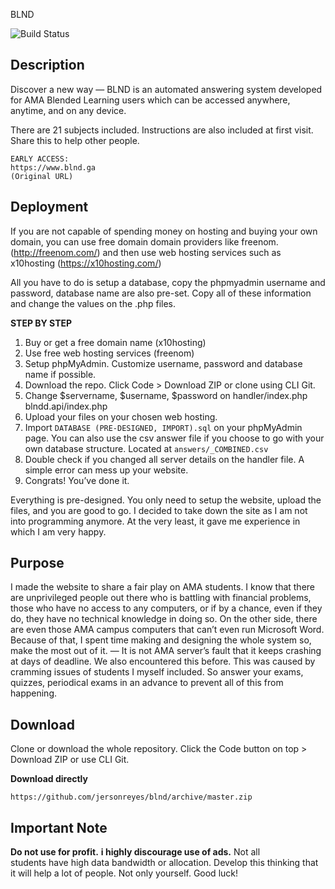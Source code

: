 <p class="code-line" data-line-start=1 data-line-end=3 ><a id="BLND_1"></a>BLND</p>
<p class="has-line-data" data-line-start="3" data-line-end="4"><img src="https://secure.travis-ci.org/gabordemooij/stamp.png" alt="Build Status"></p>
<h2 class="code-line" data-line-start=5 data-line-end=6 ><a id="Description_5"></a>Description</h2>
<p class="has-line-data" data-line-start="7" data-line-end="8">Discover a new way — BLND is an automated answering system developed for AMA Blended Learning users which can be accessed anywhere, anytime, and on any device.</p>
<p class="has-line-data" data-line-start="9" data-line-end="10">There are 21 subjects included. Instructions are also included at first visit. Share this to help other people.</p>
<pre><code>EARLY ACCESS:
https://www.blnd.ga 
(Original URL)
</code></pre>
<h2 class="code-line" data-line-start=16 data-line-end=17 ><a id="Deployment_16"></a>Deployment</h2>
<p class="has-line-data" data-line-start="17" data-line-end="18">If you are not capable of spending money on hosting and buying your own domain, you can use free domain domain providers like freenom. (<a href="http://freenom.com/">http://freenom.com/</a>) and then use web hosting services such as x10hosting (<a href="https://x10hosting.com/">https://x10hosting.com/</a>)</p>
<p class="has-line-data" data-line-start="19" data-line-end="20">All you have to do is setup a database, copy the phpmyadmin username and password, database name are also pre-set. Copy all of these information and change the values on the .php files.</p>
<p class="has-line-data" data-line-start="21" data-line-end="22"><strong>STEP BY STEP</strong></p>
<ol>
<li class="has-line-data" data-line-start="23" data-line-end="24">Buy or get a free domain name (x10hosting)</li>
<li class="has-line-data" data-line-start="24" data-line-end="25">Use free web hosting services (freenom)</li>
<li class="has-line-data" data-line-start="25" data-line-end="26">Setup phpMyAdmin. Customize username, password and database name if possible.</li>
<li class="has-line-data" data-line-start="26" data-line-end="27">Download the repo. Click Code &gt; Download ZIP or clone using CLI Git.</li>
<li class="has-line-data" data-line-start="27" data-line-end="28">Change $servername, $username, $password on handler/index.php blndd.api/index.php</li>
<li class="has-line-data" data-line-start="28" data-line-end="29">Upload your files on your chosen web hosting.</li>
<li class="has-line-data" data-line-start="29" data-line-end="30">Import <code>DATABASE (PRE-DESIGNED, IMPORT).sql</code> on your phpMyAdmin page.  You can also use the csv answer file if you choose to go with your own  database structure. Located at <code>answers/_COMBINED.csv</code></li>
<li class="has-line-data" data-line-start="30" data-line-end="31">Double check if you changed all server details on the handler file. A simple error can mess up your website.</li>
<li class="has-line-data" data-line-start="31" data-line-end="33">Congrats! You’ve done it.</li>
</ol>
<p class="has-line-data" data-line-start="33" data-line-end="34">Everything is pre-designed. You only need to setup the website, upload the files, and you are good to go. I decided to take down the site as I am not into programming anymore. At the very least, it gave me experience in which I am very happy.</p>
<h2 class="code-line" data-line-start=35 data-line-end=36 ><a id="Purpose_35"></a>Purpose</h2>
<p class="has-line-data" data-line-start="36" data-line-end="37">I made the website to share a fair play on AMA students. I know that there are unprivileged people out there who is battling with financial problems, those who have no access to any computers, or if by a chance, even if they do, they have no technical knowledge in doing so. On the other side, there are even those AMA campus computers that can’t even run Microsoft Word. Because of that, I spent time making and designing the whole system so, make the most out of it. — It is not AMA server’s fault that it keeps crashing at days of deadline. We also encountered this before. This was caused by cramming issues of students I myself included. So answer your exams, quizzes, periodical exams in an advance to prevent all of this from happening.</p>
<h2 class="code-line" data-line-start=38 data-line-end=39 ><a id="Download_38"></a>Download</h2>
<p class="has-line-data" data-line-start="39" data-line-end="40">Clone or download the whole repository. Click the Code button on top &gt; Download ZIP or use CLI Git.</p>
<p class="has-line-data" data-line-start="41" data-line-end="42"><strong>Download directly</strong></p>
<pre><code>https://github.com/jersonreyes/blnd/archive/master.zip
</code></pre>
<h2 class="code-line" data-line-start=45 data-line-end=46 ><a id="Important_Note_45"></a>Important Note</h2>
<p class="has-line-data" data-line-start="46" data-line-end="48"><strong>Do not use for profit.</strong> <strong>i highly discourage use of ads.</strong> Not all<br>
students have high data bandwidth or allocation. Develop this thinking that it will help a lot of people. Not only yourself. Good luck!</p>
